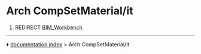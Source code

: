 # Arch CompSetMaterial/it
1.  REDIRECT [BIM_Workbench](BIM_Workbench.md)



---
⏵ [documentation index](../README.md) > Arch CompSetMaterial/it
